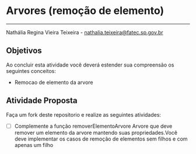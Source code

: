 # Arvores (remoção de  elemento)
---

Nathália Regina Vieira Teixeira - nathalia.teixeira@fatec.sp.gov.br

## Objetivos

Ao concluir esta atividade você deverá estender sua compreensão os seguintes conceitos:
* Remocao de elemento da arvore


## Atividade Proposta

Faça um fork deste repositorio e realize as seguintes atividades: 

- [ ] Complemente a função removerElementoArvore Arvore que deve remover um elemento da arvore mantendo suas propriedades.Você deve implementar os casos de remoção de elementos sem filhos e com apenas um filho
